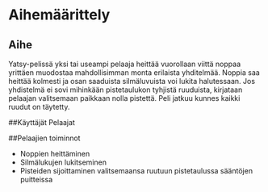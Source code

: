 # Aihemäärittely

## Aihe
Yatsy-pelissä yksi tai useampi pelaaja heittää vuorollaan viittä noppaa yrittäen muodostaa mahdollisimman monta erilaista yhditelmää. Noppia saa heittää kolmesti ja osan saaduista silmäluvuista voi lukita halutessaan. Jos yhdistelmä ei sovi mihinkään pistetaulukon tyhjistä ruuduista, kirjataan pelaajan valitsemaan paikkaan nolla pistettä. Peli jatkuu kunnes kaikki ruudut on täytetty.

##Käyttäjät
Pelaajat

##Pelaajien toiminnot
* Noppien heittäminen
* Silmälukujen lukitseminen
* Pisteiden sijoittaminen valitsemaansa ruutuun pistetaulussa sääntöjen puitteissa

